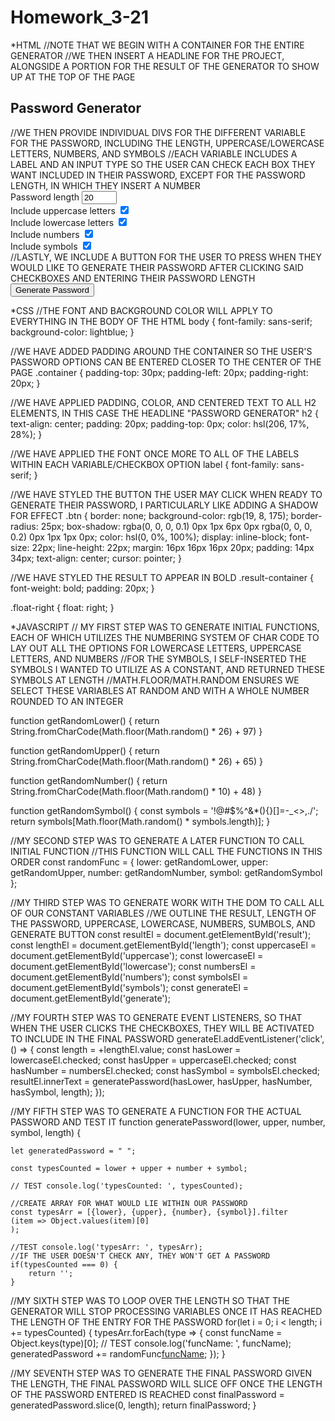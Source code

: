 # Homework_3-21

*HTML
//NOTE THAT WE BEGIN WITH A CONTAINER FOR THE ENTIRE GENERATOR
//WE THEN INSERT A HEADLINE FOR THE PROJECT, ALONGSIDE A PORTION FOR THE RESULT OF THE GENERATOR TO SHOW UP AT THE TOP OF THE PAGE
    <div class="container">
        <h2>Password Generator</h2>
        <div class="result-container">
            <span id="result"></span>
        </div>
//WE THEN PROVIDE INDIVIDUAL DIVS FOR THE DIFFERENT VARIABLE FOR THE PASSWORD, INCLUDING THE LENGTH, UPPERCASE/LOWERCASE LETTERS, NUMBERS, AND SYMBOLS
//EACH VARIABLE INCLUDES A LABEL AND AN INPUT TYPE SO THE USER CAN CHECK EACH BOX THEY WANT INCLUDED IN THEIR PASSWORD, EXCEPT FOR THE PASSWORD LENGTH, IN WHICH THEY INSERT A NUMBER
        <div class="settings">
            <div class="setting">
                <label for="length">Password length</label>
                <input type="number" id="length" min="8" max="20" value="20" />
            </div>
            <div class="setting">
                <label for="uppercase">Include uppercase letters</label>
                <input type="checkbox" id="uppercase" checked />
            </div>
            <div class="setting">
                <label for="lowercase">Include lowercase letters</label>
                <input type="checkbox" id="lowercase" checked />
            </div>
            <div class="setting">
                <label for="numbers">Include numbers</label>
                <input type="checkbox" id="numbers" checked />
            </div>
            <div class="setting">
                <label for="symbols">Include symbols</label>
                <input type="checkbox" id="symbols" checked />
            </div>
        </div>
//LASTLY, WE INCLUDE A BUTTON FOR THE USER TO PRESS WHEN THEY WOULD LIKE TO GENERATE THEIR PASSWORD AFTER CLICKING SAID CHECKBOXES AND ENTERING THEIR PASSWORD LENGTH
        <button class="btn btn-large" id="generate">Generate Password</button>
    </div>

*CSS
//THE FONT AND BACKGROUND COLOR WILL APPLY TO EVERYTHING IN THE BODY OF THE HTML
body {
  font-family: sans-serif;
  background-color: lightblue;
}

//WE HAVE ADDED PADDING AROUND THE CONTAINER SO THE USER'S PASSWORD OPTIONS CAN BE ENTERED CLOSER TO THE CENTER OF THE PAGE
.container {
  padding-top: 30px;
  padding-left: 20px;
  padding-right: 20px;
}

//WE HAVE APPLIED PADDING, COLOR, AND CENTERED TEXT TO ALL H2 ELEMENTS, IN THIS CASE THE HEADLINE "PASSWORD GENERATOR"
h2 {
  text-align: center;
  padding: 20px;
  padding-top: 0px;
  color: hsl(206, 17%, 28%);
}

//WE HAVE APPLIED THE FONT ONCE MORE TO ALL OF THE LABELS WITHIN EACH VARIABLE/CHECKBOX OPTION
label {
    font-family: sans-serif;
}

//WE HAVE STYLED THE BUTTON THE USER MAY CLICK WHEN READY TO GENERATE THEIR PASSWORD, I PARTICULARLY LIKE ADDING A SHADOW FOR EFFECT
.btn {
  border: none;
  background-color: rgb(19, 8, 175);
  border-radius: 25px;
  box-shadow: rgba(0, 0, 0, 0.1) 0px 1px 6px 0px rgba(0, 0, 0, 0.2) 0px 1px 1px
    0px;
  color: hsl(0, 0%, 100%);
  display: inline-block;
  font-size: 22px;
  line-height: 22px;
  margin: 16px 16px 16px 20px;
  padding: 14px 34px;
  text-align: center;
  cursor: pointer;
}

//WE HAVE STYLED THE RESULT TO APPEAR IN BOLD
.result-container {
    font-weight: bold;
    padding: 20px;
}


.float-right {
  float: right;
}

*JAVASCRIPT
// MY FIRST STEP WAS TO GENERATE INITIAL FUNCTIONS, EACH OF WHICH UTILIZES THE NUMBERING SYSTEM OF CHAR CODE TO LAY OUT ALL THE OPTIONS FOR LOWERCASE LETTERS, UPPERCASE LETTERS, AND NUMBERS
//FOR THE SYMBOLS, I SELF-INSERTED THE SYMBOLS I WANTED TO UTILIZE AS A CONSTANT, AND RETURNED THESE SYMBOLS AT LENGTH
//MATH.FLOOR/MATH.RANDOM ENSURES WE SELECT THESE VARIABLES AT RANDOM AND WITH A WHOLE NUMBER ROUNDED TO AN INTEGER

function getRandomLower() {
    return String.fromCharCode(Math.floor(Math.random() * 26) + 97)
}

function getRandomUpper() {
    return String.fromCharCode(Math.floor(Math.random() * 26) + 65)
}

function getRandomNumber() {
    return String.fromCharCode(Math.floor(Math.random() * 10) + 48)
}

function getRandomSymbol() {
    const symbols = '!@#$%^&*(){}[]=-_<>,./';
    return symbols[Math.floor(Math.random() * symbols.length)];
}

//MY SECOND STEP WAS TO GENERATE A LATER FUNCTION TO CALL INITIAL FUNCTION
//THIS FUNCTION WILL CALL THE FUNCTIONS IN THIS ORDER
const randomFunc = {
    lower: getRandomLower,
    upper: getRandomUpper,
    number: getRandomNumber,
    symbol: getRandomSymbol
};

//MY THIRD STEP WAS TO GENERATE WORK WITH THE DOM TO CALL ALL OF OUR CONSTANT VARIABLES
//WE OUTLINE THE RESULT, LENGTH OF THE PASSWORD, UPPERCASE, LOWERCASE, NUMBERS, SUMBOLS, AND GENERATE BUTTON
const resultEl = document.getElementById('result');
const lengthEl = document.getElementById('length');
const uppercaseEl = document.getElementById('uppercase');
const lowercaseEl = document.getElementById('lowercase');
const numbersEl = document.getElementById('numbers');
const symbolsEl = document.getElementById('symbols');
const generateEl = document.getElementById('generate');

//MY FOURTH STEP WAS TO GENERATE EVENT LISTENERS, SO THAT WHEN THE USER CLICKS THE CHECKBOXES, THEY WILL BE ACTIVATED TO INCLUDE IN THE FINAL PASSWORD
generateEl.addEventListener('click', () => {
    const length = +lengthEl.value;
    const hasLower = lowercaseEl.checked;
    const hasUpper = uppercaseEl.checked;
    const hasNumber = numbersEl.checked;
    const hasSymbol = symbolsEl.checked;
    resultEl.innerText = generatePassword(hasLower, hasUpper, hasNumber, hasSymbol, length);
});

//MY FIFTH STEP WAS TO GENERATE A FUNCTION FOR THE ACTUAL PASSWORD AND TEST IT
function generatePassword(lower, upper, number, symbol, length) {

    let generatedPassword = " ";

    const typesCounted = lower + upper + number + symbol;

    // TEST console.log('typesCounted: ', typesCounted);

    //CREATE ARRAY FOR WHAT WOULD LIE WITHIN OUR PASSWORD
    const typesArr = [{lower}, {upper}, {number}, {symbol}].filter
    (item => Object.values(item)[0]
    );

    //TEST console.log('typesArr: ', typesArr);
    //IF THE USER DOESN'T CHECK ANY, THEY WON'T GET A PASSWORD
    if(typesCounted === 0) {
        return '';
    }

//MY SIXTH STEP WAS TO LOOP OVER THE LENGTH SO THAT THE GENERATOR WILL STOP PROCESSING VARIABLES ONCE IT HAS REACHED THE LENGTH OF THE ENTRY FOR THE PASSWORD
    for(let i = 0; i < length; i += typesCounted) {
        typesArr.forEach(type => {
            const funcName = Object.keys(type)[0];
            // TEST console.log('funcName: ', funcName);
            generatedPassword += randomFunc[funcName]();
        });
    }

//MY SEVENTH STEP WAS TO GENERATE THE FINAL PASSWORD GIVEN THE LENGTH, THE FINAL PASSWORD WILL SLICE OFF ONCE THE LENGTH OF THE PASSWORD ENTERED IS REACHED
    const finalPassword = generatedPassword.slice(0, length);
    return finalPassword;
}



